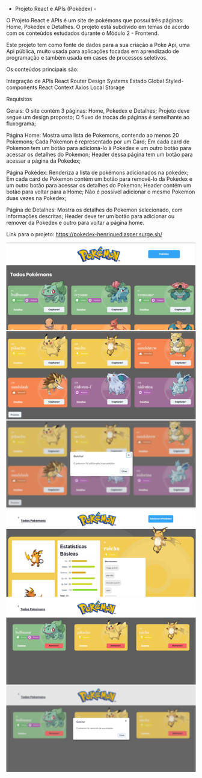 - Projeto React e APIs (Pokédex) -

O Projeto React e APIs é um site de pokémons que possui três páginas: Home, Pokedex e Detalhes. O projeto está subdivido em temas de acordo com os conteúdos estudados durante o Módulo 2 - Frontend.

Este projeto tem como fonte de dados para a sua criação a Poke Api, uma Api pública, muito usada para aplicações focadas em aprendizado de programação e também usada em cases de processos seletivos.

Os conteúdos principais são:

Integração de APIs
React Router
Design Systems
Estado Global
Styled-components
React Context
Axios
Local Storage

Requisitos

Gerais:
O site contém 3 páginas: Home, Pokedex e Detalhes;
Projeto deve segue um design proposto;
O fluxo de trocas de páginas é semelhante ao fluxograma;

Página Home:
Mostra uma lista de Pokemons, contendo ao menos 20 Pokemons;
Cada Pokemon é representado por um Card;
Em cada card de Pokemon tem um botão para adicioná-lo à Pokedex e um outro botão para acessar os detalhes do Pokemon;
Header dessa página tem um botão para acessar a página da Pokedex;

Página Pokédex:
Renderiza a lista de pokémons adicionados na pokedex;
Em cada card de Pokemon contém um botão para removê-lo da Pokedex e um outro botão para acessar os detalhes do Pokemon;
Header contém um botão para voltar para a Home;
Não é possível adicionar o mesmo Pokemon duas vezes na Pokedex;

Página de Detalhes:
Mostra os detalhes do Pokemon selecionado, com informações descritas;
Header deve ter um botão para adicionar ou remover da Pokedex e outro para voltar a página home.

Link para o projeto: https://pokedex-henriquediasper.surge.sh/

<img src="./src/assets/pagina-inicial.png">
<img src="./src/assets/pagina-inicial2.png">
<img src="./src/assets/pokemon-capturado.png">
<img src="./src/assets/pagina-de-detalhes.png">
<img src="./src/assets/pagina-pokedex.png">
<img src="./src/assets/pokemon-excluido.png">
